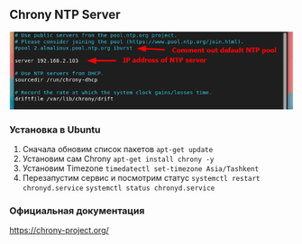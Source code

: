 ## Chrony NTP Server


![Example](images/chrony-ntp.png)



### Установка в Ubuntu
1) Сначала обновим список пакетов  ```apt-get update```
2) Установим сам Chrony ```apt-get install chrony -y```
3) Установим Timezone ```timedatectl set-timezone Asia/Tashkent```
4) Перезапустим сервис и посмотрим статус
   ```systemctl restart chronyd.service```
   ```systemctl status chronyd.service```
   

### Официальная документация
https://chrony-project.org/

